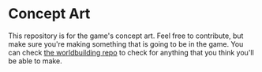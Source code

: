 # Concept Art

This repository is for the game's concept art. Feel free to contribute, but make sure you're making something that is going to be in the game. You can check [the worldbuilding repo](https://github.com/Veil-of-Aether/worldbuilding) to check for anything that you think you'll be able to make.
